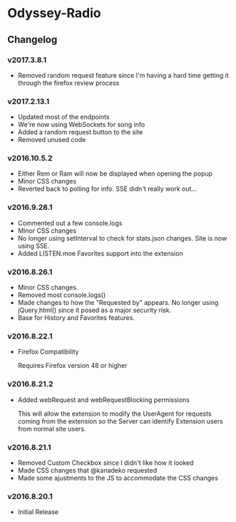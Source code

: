 # Odyssey-Radio

## Changelog

### v2017.3.8.1

- Removed random request feature since I'm having a hard time getting it through the firefox review process

### v2017.2.13.1

- Updated most of the endpoints
- We're now using WebSockets for song info
- Added a random request button to the site
- Removed unused code

### v2016.10.5.2

- Either Rem or Ram will now be displayed when opening the popup
- Minor CSS changes
- Reverted back to polling for info. SSE didn't really work out...

### v2016.9.28.1

- Commented out a few console.logs
- Minor CSS changes
- No longer using setInterval to check for stats.json changes. Site is now using SSE.
- Added LISTEN.moe Favorites support into the extension

### v2016.8.26.1

- Minor CSS changes.
- Removed most console.logs()
- Made changes to how the "Requested by" appears. No longer using jQuery.html() since it posed as a major security risk.
- Base for History and Favorites features.

### v2016.8.22.1

- Firefox Compatibility

  Requires Firefox version 48 or higher

### v2016.8.21.2

- Added webRequest and webRequestBlocking permissions

  This will allow the extension to modify the UserAgent for requests coming from the extension so the Server can identify Extension users from normal site users.

### v2016.8.21.1

- Removed Custom Checkbox since I didn't like how it looked
- Made CSS changes that @kanadeko requested
- Made some ajustments to the JS to accommodate the CSS changes

### v2016.8.20.1

- Initial Release
